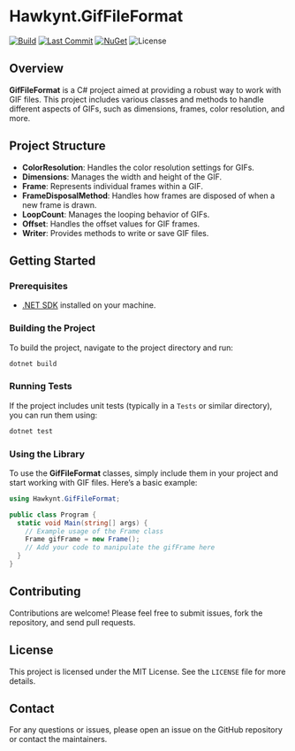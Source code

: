 # Hawkynt.GifFileFormat

[![Build](https://github.com/Hawkynt/AnythingToGif/actions/workflows/Build.yml/badge.svg)](https://github.com/Hawkynt/AnythingToGif/actions/workflows/Build.yml)
[![Last Commit](https://img.shields.io/github/last-commit/Hawkynt/AnythingToGif?branch=master)](https://github.com/Hawkynt/AnythingToGif/commits/master/GifFileFormat)
[![NuGet](https://img.shields.io/nuget/v/Hawkynt.GifFileFormat)](https://www.nuget.org/packages/Hawkynt.GifFileFormat/)
![License](https://img.shields.io/github/license/Hawkynt/AnythingToGif)

## Overview

**GifFileFormat** is a C# project aimed at providing a robust way to work with GIF files. This project includes various classes and methods to handle different aspects of GIFs, such as dimensions, frames, color resolution, and more.

## Project Structure

- **ColorResolution**: Handles the color resolution settings for GIFs.
- **Dimensions**: Manages the width and height of the GIF.
- **Frame**: Represents individual frames within a GIF.
- **FrameDisposalMethod**: Handles how frames are disposed of when a new frame is drawn.
- **LoopCount**: Manages the looping behavior of GIFs.
- **Offset**: Handles the offset values for GIF frames.
- **Writer**: Provides methods to write or save GIF files.

## Getting Started

### Prerequisites

- [.NET SDK](https://dotnet.microsoft.com/download) installed on your machine.

### Building the Project

To build the project, navigate to the project directory and run:

```bash
dotnet build
```

### Running Tests

If the project includes unit tests (typically in a `Tests` or similar directory), you can run them using:

```bash
dotnet test
```

### Using the Library

To use the **GifFileFormat** classes, simply include them in your project and start working with GIF files. Here’s a basic example:

```csharp
using Hawkynt.GifFileFormat;

public class Program {
  static void Main(string[] args) {
    // Example usage of the Frame class
    Frame gifFrame = new Frame();
    // Add your code to manipulate the gifFrame here
  }
}
```

## Contributing

Contributions are welcome! Please feel free to submit issues, fork the repository, and send pull requests.

## License

This project is licensed under the MIT License. See the `LICENSE` file for more details.

## Contact

For any questions or issues, please open an issue on the GitHub repository or contact the maintainers.
